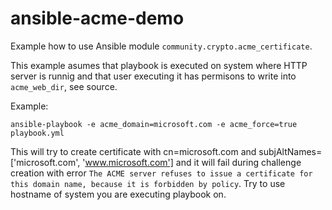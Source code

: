 # ansible-acme-demo

Example how to use Ansible module `community.crypto.acme_certificate`.

This example asumes that playbook is executed on system where HTTP server is runnig and that user executing it has permisons to write into `acme_web_dir`, see source.

Example:
```
ansible-playbook -e acme_domain=microsoft.com -e acme_force=true playbook.yml
```

This will try to create certificate with cn=microsoft.com and subjAltNames=['microsoft.com', 'www.microsoft.com'] and it will fail during challenge creation with error `The ACME server refuses to issue a certificate for this domain name, because it is forbidden by policy`. Try to use hostname of system you are executing playbook on.
